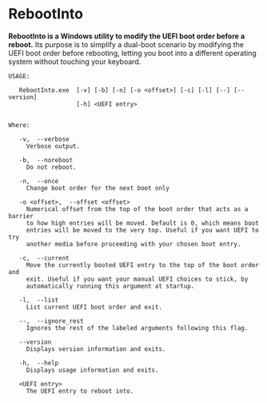 # RebootInto
**RebootInto is a Windows utility to modify the UEFI boot order before a reboot.** 
Its purpose is to simplify a dual-boot scenario by modifying the UEFI boot order
before rebooting, letting you boot into a different operating system without 
touching your keyboard.


```
USAGE:

   RebootInto.exe  [-v] [-b] [-n] [-o <offset>] [-c] [-l] [--] [--version]
                   [-h] <UEFI entry>


Where:

   -v,  --verbose
     Verbose output.

   -b,  --noreboot
     Do not reboot.

   -n,  --once
     Change boot order for the next boot only

   -o <offset>,  --offset <offset>
     Numerical offset from the top of the boot order that acts as a barrier
     to how high entries will be moved. Default is 0, which means boot
     entries will be moved to the very top. Useful if you want UEFI to try
     another media before proceeding with your chosen boot entry.

   -c,  --current
     Move the currently booted UEFI entry to the top of the boot order and
     exit. Useful if you want your manual UEFI choices to stick, by
     automatically running this argument at startup.

   -l,  --list
     List current UEFI boot order and exit.

   --,  --ignore_rest
     Ignores the rest of the labeled arguments following this flag.

   --version
     Displays version information and exits.

   -h,  --help
     Displays usage information and exits.

   <UEFI entry>
     The UEFI entry to reboot into.
```